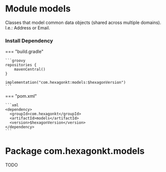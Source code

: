 
# Module models
Classes that model common data objects (shared across multiple domains). I.e.: Address or Email.

### Install Dependency

=== "build.gradle"

    ```groovy
    repositories {
        mavenCentral()
    }

    implementation("com.hexagonkt:models:$hexagonVersion")
    ```

=== "pom.xml"

    ```xml
    <dependency>
      <groupId>com.hexagonkt</groupId>
      <artifactId>models</artifactId>
      <version>$hexagonVersion</version>
    </dependency>
    ```

# Package com.hexagonkt.models
TODO
